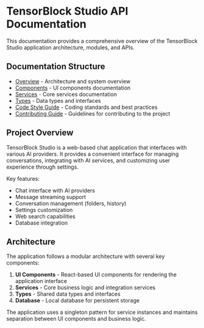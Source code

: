 # TensorBlock Studio API Documentation

This documentation provides a comprehensive overview of the TensorBlock Studio application architecture, modules, and APIs.

## Documentation Structure

- [Overview](overview.md) - Architecture and system overview
- [Components](components.md) - UI components documentation
- [Services](services.md) - Core services documentation
- [Types](types.md) - Data types and interfaces
- [Code Style Guide](CODE_STYLE_GUIDE.md) - Coding standards and best practices
- [Contributing Guide](CONTRIBUTING.md) - Guidelines for contributing to the project

## Project Overview

TensorBlock Studio is a web-based chat application that interfaces with various AI providers. It provides a convenient interface for managing conversations, integrating with AI services, and customizing user experience through settings.

Key features:
- Chat interface with AI providers
- Message streaming support  
- Conversation management (folders, history)
- Settings customization
- Web search capabilities
- Database integration

## Architecture

The application follows a modular architecture with several key components:

1. **UI Components** - React-based UI components for rendering the application interface
2. **Services** - Core business logic and integration services
3. **Types** - Shared data types and interfaces
4. **Database** - Local database for persistent storage

The application uses a singleton pattern for service instances and maintains separation between UI components and business logic. 